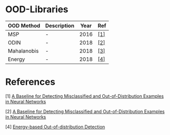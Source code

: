 # OOD-Libraries

| OOD Method | Description | Year | Ref |
|-------|-------|-------| -------|
| MSP | - | 2016 | [[1]](#ref1) |
| ODIN | - | 2018 | [[2]](#ref2) |
| Mahalanobis | - | 2018 | [[3]](#ref2) |
| Energy | - | 2018 | [[4]](#ref4) |

# References

<div id="ref1"></div> 

[1] [A Baseline for Detecting Misclassified and Out-of-Distribution Examples in Neural Networks](https://arxiv.org/pdf/1610.02136)

<div id="ref2"></div> 

[2] [A Baseline for Detecting Misclassified and Out-of-Distribution Examples in Neural Networks](https://arxiv.org/pdf/1610.02136)

<div id="ref4"></div>

[4] [Energy-based Out-of-distribution Detection](https://arxiv.org/pdf/2010.03759)